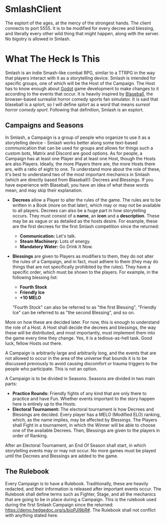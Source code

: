 # SmlashClient
The esplort of the ages, at the mercy of the strongest hands. The client connects to port 5555. It is to be modified for every decree and blessing, and literally every other wild thing that might happen, along with the server. No bigotry is allowed in Smlash.

# What The Heck Is This

Smlash is an indie Smash-like combat RPG, similar to a TTRPG in the way that players interact with it as a storytelling device. Smlash is intended for specific groups, one of which will be the Host of the Campaign. The Host has to know enough about [Godot](godotengine.org) game development to make changes to it according to the events that occur. It is heavily inspired by [Blaseball](blaseball.com), the browser-based surrealist horror comedy sports fan simulator. It is said that blaseball is a splort, so I will define *splort* as a word that means *surreal horror comedy sport*. Following that definition, Smlash is an esplort. 

## Campaigns and Seasons

In Smlash, a Campaign is a group of people who organize to use it as a storytelling device - Smlash works better along some text-based communication that can be used for groups and allows for things such a custom bots, Matrix and Discord are good options. As for people, a Campaign has at least one Player and at least one Host, though the Hosts are also Players. Ideally, the more Players there are, the more Hosts there are, with a ratio of eight to one. To understand more about the role of these, it's best to understand two of the most important mechanics in Smlash (which are directly based from Blaseball!): Decrees and Blessings. If you have experience with Blaseball, you have an idea of what these words mean, and may skip their explanation.

- **Decrees** allow a Player to alter the rules of the game. The rules are to be written in a Book (more on that later), which may or may not be available to all players. Decrees can also be a huge part in how storytelling occurs. They must consist of a **name**, an **icon** and a **description**. These may be as vague or as detailed as the hosts desire. For example, these are the first decrees for the first Smlash competition since the returned: 

  - **Communication:** Let's talk.
  - **Steam Machinery:** Lots of energy.
  - **Mandatory Water:** Go Drink It Now.

- **Blessings** are given to Players as modifiers to them, they do not alter the rules of a Campaign, and in fact, must adhere to them (they may do things that are not specifically prohibited by the rules). They have a specific order, which must be shown to the players. For example, in the following blessing list:

  - **Fourth Stock**
  - **Friendly Ice**
  - **+10 MELO**

  "Fourth Stock" can also be referred to as "the first Blessing", "Friendly Ice" can be referred to as "the second Blessing", and so on.

More on how these are decided later. For now, this is enough to understand the role of a Host. A Host shall decide the decrees and blessings, the way these will be distributed, and most importantly, must implement them into the game every time they change. Yes, it is a tedious-as-hell task. Good luck, fellow Hosts out there.

A Campaign is arbitrarily large and arbitrarily long, and the events that are not allowed to occur in the area of the universe that bounds it is to be discussed previously to avoid causing discomfort or trauma triggers to the people who participate. This is not an option.

A Campaign is to be divided in Seasons. Seasons are divided in two main parts:

- **Practice Rounds:** Friendly fights of any kind that are only there to practice and have Fun. Whether events important to the story happen here is entirely up to the Hosts.
- **Electoral Tournament:** The electoral tournament is how Decrees and Blessings are decided. Every player has a MELO (Modified ELO) ranking, which, as the name implies, may be affected by Blessings. The Players shall Fight in a tournament, in which the Winner will be able to choose one of the available Decrees. Then, Blessings are given to the players in order of Ranking.

After an Electoral Tournament, an End Of Season shall start, in which storytelling events may or may not occur. No more games must be played until the Decrees and Blessings are added to the game.

## The Rulebook

Every Campaign is to have a Rulebook. Traditionally, these are heavily redacted, and their information is released after important events occur. The Rulebook shall define terms such as Fighter, Stage, and all the mechanics that are going to be in place during a Campaign. This is the rulebook used during the first Smlash Campaign since the returned: https://demo.hedgedoc.org/s/bioPJl9bR#. The Rulebook shall not conflict with anything stated here.